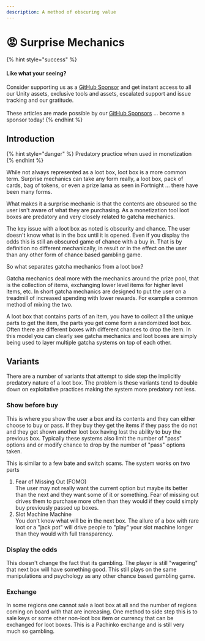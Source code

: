 ```yaml
---
description: A method of obscuring value
---
```


# 😡 Surprise Mechanics

{% hint style="success" %}
#### Like what your seeing?

Consider supporting us as a [GitHub Sponsor](../../../become-a-sponsor.md) and get instant access to all our Unity assets, exclusive tools and assets, escalated support and issue tracking and our gratitude.\
\
These articles are made possible by our [GitHub Sponsors](https://github.com/sponsors/heathen-engineering) ... become a sponsor today!
{% endhint %}

## Introduction

{% hint style="danger" %}
Predatory practice when used in monetization
{% endhint %}

While not always represented as a loot box, loot box is a more common term. Surprise mechanics can take any form really, a loot box, pack of cards, bag of tokens, or even a prize lama as seen in Fortnight ... there have been many forms.

What makes it a surprise mechanic is that the contents are obscured so the user isn't aware of what they are purchasing. As a monetization tool loot boxes are predatory and very closely related to gatcha mechanics.&#x20;

The key issue with a loot box as noted is obscurity and chance. The user doesn't know what is in the box until it is opened. Even if you display the odds this is still an obscured game of chance with a buy in. That is by definition no different mechanically, in result or in the effect on the user than any other form of chance based gambling game.

So what separates gatcha mechanics from a loot box?

Gatcha mechanics deal more with the mechanics around the prize pool, that is the  collection of items, exchanging lower level items for higher level items, etc. In short gatcha mechanics are designed to put the user on a treadmill of increased spending with lower rewards. For example a common method of mixing the two.

A loot box that contains parts of an item, you have to collect all the unique parts to get the item, the parts you get come form a randomized loot box. Often there are different boxes with different chances to drop the item. In this model you can clearly see gatcha mechanics and loot boxes are simply being used to layer multiple gatcha systems on top of each other.

## Variants

There are a number of variants that attempt to side step the implicitly predatory nature of a loot box. The problem is these variants tend to double down on exploitative practices making the system more predatory not less.

### Show before buy

This is where you show the user a box and its contents and they can either choose to buy or pass. If they buy they get the items if they pass the do not and they get shown another loot box having lost the ability to buy the previous box. Typically these systems also limit the number of "pass" options and or modify chance to drop by the number of "pass" options taken.

This is similar to a few bate and switch scams. The system works on two parts

1. Fear of Missing Out (FOMO)\
   The user may not really want the current option but maybe its better than the next and they want some of it or something. Fear of missing out drives them to purchase more often than they would if they could simply buy previously passed up boxes.
2. Slot Machine Machine\
   You don't know what will be in the next box. The allure of a box with rare loot or a "jack pot" will drive people to "play" your slot machine longer than they would with full transparency.

### Display the odds

This doesn't change the fact that its gambling. The player is still "wagering" that next box will have something good. This still plays on the same manipulations and psychology as any other chance based gambling game.

### Exchange

In some regions one cannot sale a loot box at all and the number of regions coming on board with that are increasing. One method to side step this is to sale keys or some other non-loot box item or currency that can be exchanged for loot boxes. This is a Pachinko exchange and is still very much so gambling.

